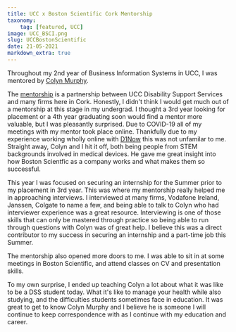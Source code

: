 ```yaml
---
title: UCC x Boston Scientific Cork Mentorship
taxonomy:
    tag: [featured, UCC]
image: UCC_BSCI.png
slug: UCCBostonScientific
date: 21-05-2021
markdown_extra: true
---
```


Throughout my 2nd year of Business Information Systems in UCC, I was mentored by [Colyn Murphy](https://www.linkedin.com/in/colyn-murphy-0945a791/).

The [mentorship](https://www.ucc.ie/en/registrar/news/disability-support-service-mentoring-programme-awarded-funding-from-ability-to-work-fund.html) is a partnership between UCC Disability Support Services and many firms here in Cork. Honestly, I didn't think I would get much out of a mentorship at this stage in my undergrad. I thought a 3rd year looking for placement or a 4th year graduating soon would find a mentor more valuable, but I was pleasantly surprised. Due to COVID-19 all of my meetings with my mentor took place online. Thankfully due to my experience working wholly online with [D1Now](https://d1now.ie) this was not unfamilar to me. Straight away, Colyn and I hit it off, both being people from STEM backgrounds involved in medical devices. He gave me great insight into how Boston Scientfic as a company works and what makes them so successful.

This year I was focused on securing an internship for the Summer prior to my placement in 3rd year. This was where my mentorship really helped me in approaching interviews. I interviewed at many firms, Vodafone Ireland, Janssen, Colgate to name a few, and being able to talk to Colyn who had interviewer experience was a great resource. Interviewing is one of those skills that can only be mastered through practice so being able to run through questions with Colyn was of great help. I believe this was a direct contributor to my success in securing an internship and a part-time job this Summer.

The mentorship also opened more doors to me. I was able to sit in at some meetings in Boston Scientific, and attend classes on CV and presentation skills.

To my own surprise, I ended up teaching Colyn a lot about what it was like to be a DSS student today. What it's like to manage your health while also studying, and the difficulties students sometimes face in education. It was great to get to know Colyn Murphy and I believe he is someone I will continue to keep correspondence with as I continue with my education and career.
